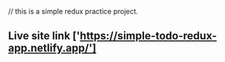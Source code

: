 // this is a simple redux practice project.

## Live site link ['https://simple-todo-redux-app.netlify.app/']
